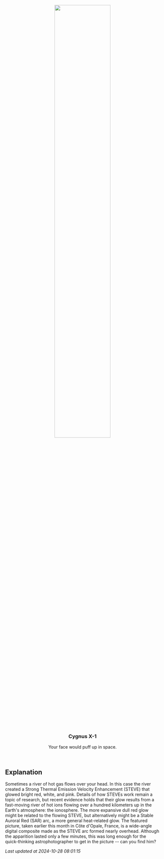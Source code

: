 <p align='center'>
    <img src='https://apod.nasa.gov/apod/image/2410/SteveFrance_leroux_1080.jpg' width='60%' />
    <h3 align="center">Cygnus X-1</h3>
    <p align="center">Your face would puff up in space.</p>
</p>
<br/>

Explanation
--
Sometimes a river of hot gas flows over your head. In this case the river created a Strong Thermal Emission Velocity Enhancement (STEVE) that glowed bright red, white, and pink. Details of how STEVEs work remain a topic of research, but recent evidence holds that their glow results from a fast-moving river of hot ions flowing over a hundred kilometers up in the Earth's atmosphere: the ionosphere. The more expansive dull red glow might be related to the flowing STEVE, but alternatively might be a Stable Auroral Red (SAR) arc, a more general heat-related glow. The featured picture, taken earlier this month in Côte d'Opale, France, is a wide-angle digital composite made as the STEVE arc formed nearly overhead.  Although the apparition lasted only a few minutes, this was long enough for the quick-thinking astrophotographer to get in the picture -- can you find him?


*Last updated at 2024-10-28 08:01:15*
